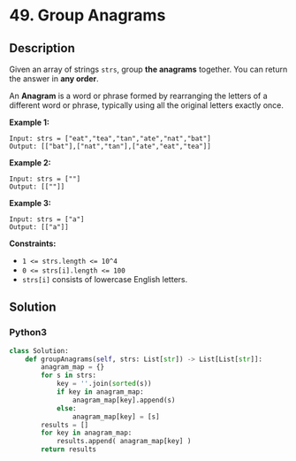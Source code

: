 # 49. Group Anagrams

## Description
Given an array of strings `strs`, group **the anagrams** together. You can return the answer in **any order**.

An **Anagram** is a word or phrase formed by rearranging the letters of a different word or phrase, typically using all the original letters exactly once.

**Example 1:**
```
Input: strs = ["eat","tea","tan","ate","nat","bat"]
Output: [["bat"],["nat","tan"],["ate","eat","tea"]]
```

**Example 2:**
```
Input: strs = [""]
Output: [[""]]
```

**Example 3:**
```
Input: strs = ["a"]
Output: [["a"]]
```

**Constraints:**
+ `1 <= strs.length <= 10^4`
+ `0 <= strs[i].length <= 100`
+ `strs[i]` consists of lowercase English letters.


## Solution
### Python3
```python
class Solution:
    def groupAnagrams(self, strs: List[str]) -> List[List[str]]:
        anagram_map = {}
        for s in strs:
            key = ''.join(sorted(s))
            if key in anagram_map:
                anagram_map[key].append(s)
            else:
                anagram_map[key] = [s]
        results = []
        for key in anagram_map:
            results.append( anagram_map[key] )
        return results
```
